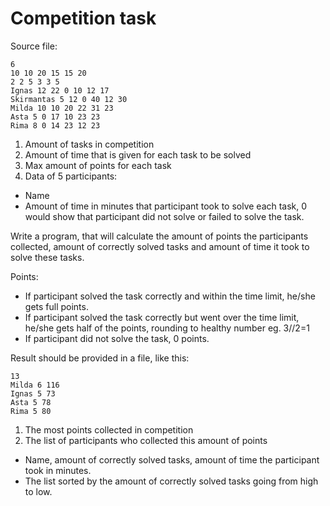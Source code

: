 # Competition task

Source file:
````
6
10 10 20 15 15 20
2 2 5 3 3 5
Ignas 12 22 0 10 12 17
Skirmantas 5 12 0 40 12 30
Milda 10 10 20 22 31 23
Asta 5 0 17 10 23 23
Rima 8 0 14 23 12 23
````
1. Amount of tasks in competition
2. Amount of time that is given for each task to be solved
3. Max amount of points for each task
4. Data of 5 participants:
- Name
- Amount of time in minutes that participant took to solve each task, 0 would show that participant did not solve or failed to solve the task.

Write a program, that will calculate the amount of points the participants collected, amount of correctly solved tasks and amount of time it took to solve these tasks.

Points:
- If participant solved the task correctly and within the time limit, he/she gets full points.
- If participant solved the task correctly but went over the time limit, he/she gets half of the points, rounding to healthy number eg. 3//2=1
- If participant did not solve the task, 0 points.

Result should be provided in a file, like this:

```
13
Milda 6 116
Ignas 5 73
Asta 5 78
Rima 5 80
```

1. The most points collected in competition
2. The list of participants who collected this amount of points
- Name, amount of correctly solved tasks, amount of time the participant took in minutes.
- The list sorted by the amount of correctly solved tasks going from high to low.